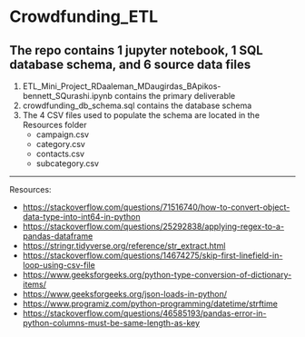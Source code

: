 # Crowdfunding_ETL

The repo contains 1 jupyter notebook, 1 SQL database schema, and 6 source data files
-----
1. ETL_Mini_Project_RDaaleman_MDaugirdas_BApikos-bennett_SQurashi.ipynb contains the primary deliverable
2. crowdfunding_db_schema.sql contains the database schema
3. The 4 CSV files used to populate the schema are located in the Resources folder
   - campaign.csv
   - category.csv
   - contacts.csv
   - subcategory.csv
-----
Resources:
- https://stackoverflow.com/questions/71516740/how-to-convert-object-data-type-into-int64-in-python
- https://stackoverflow.com/questions/25292838/applying-regex-to-a-pandas-dataframe
- https://stringr.tidyverse.org/reference/str_extract.html
- https://stackoverflow.com/questions/14674275/skip-first-linefield-in-loop-using-csv-file
- https://www.geeksforgeeks.org/python-type-conversion-of-dictionary-items/
- https://www.geeksforgeeks.org/json-loads-in-python/
- https://www.programiz.com/python-programming/datetime/strftime
- https://stackoverflow.com/questions/46585193/pandas-error-in-python-columns-must-be-same-length-as-key
